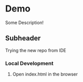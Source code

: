 # Demo
Some Description!

## Subheader 
Trying the new repo from IDE

### Local Development
1. Open index.html in the browser